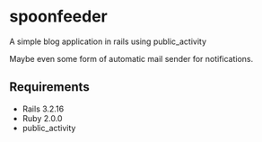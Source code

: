 spoonfeeder
===========

A simple blog application in rails using public_activity

Maybe even some form of automatic mail sender for notifications.

## Requirements

- Rails 3.2.16
- Ruby 2.0.0
- public_activity
